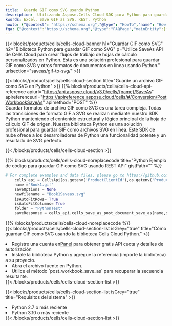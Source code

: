 ```yaml
---
title:  Guarde GIF como SVG usando Python
description:  Utilizando Aspose.Cells Cloud SDK para Python para guardar el archivo en formato GIF como archivo en formato SVG.
kwords: Excel, Save GIF as SVG, REST, Python
howto: {"@context": "https://schema.org","@type": "HowTo","name": "How to save GIF as SVG using the Cells Cloud Python library.","description": "How to save GIF as SVG using the Cells Cloud Python library.","image": {"@type": "ImageObject"},"url": "/python/saveas/gif-to-svg/","step": [{ "@type": "HowToStep","name": "How to save GIF as SVG using the Cells Cloud Python library. step 1", "image": {"@type": "ImageObject",},"url": "/python/saveas/gif-to-svg/","text": "Register an account at <a href='https://dashboard.aspose.cloud/'>Dashboard</a> to get free API quota & authorization details",},{ "@type": "HowToStep","name": "How to save GIF as SVG using the Cells Cloud Python library. step 1", "image": {"@type": "ImageObject",},"url": "/python/saveas/gif-to-svg/","text": "Install Python library and add the reference (import the library) to your project.",},{ "@type": "HowToStep","name": "How to save GIF as SVG using the Cells Cloud Python library. step 1", "image": {"@type": "ImageObject",},"url": "/python/saveas/gif-to-svg/","text": "Open the source file in Python.",},{ "@type": "HowToStep","name": "How to save GIF as SVG using the Cells Cloud Python library. step 1", "image": {"@type": "ImageObject",},"url": "/python/saveas/gif-to-svg/","text": "Use the `post_workbook_save_as` method to retrieve the resulting stream.",}, ],"supply": {"@type": "HowToSupply","name": "document"},"tool": [{"@type": "HowToTool","name": "PyCharm, Visual Studio Code, Sublime, Eclipse"},{"@type": "HowToTool","name": "Aspose Cells"}],"totalTime": "PT6M"}
fqa: {"@context":"https://schema.org","@type":"FAQPage","mainEntity":[{"@type":"Question","name":"Why save file as other formats file in C# using REST API?","acceptedAnswer":{"@type":"Answer","text":"Documents are encoded in many ways, and some files may be incompatible with the software you use. To open and read such files, just save them as appropriate file formats.<br/><ol><li>Install .NET SDK and add the reference (import the library) to your project.</li><li>Open the source file in C# using REST API.</li><li>Call the PostWorkbookSaveAsRequest() method, passing an output filename with required extension.</li><li>Get the result of save as a separate file.</li></ol>"}},{"@type":"Question","name":"What file formats can I save as with your C# library?","acceptedAnswer":{"@type":"Answer","text":"We support a variety of file formats for conversion using .NET library, including XLSX, Excel, xls , PDF, CSV, HTML, Markdown, XML, PNG, JPG, TIFF, Json, TXT and many more."}},{"@type":"Question","name":"What is the maximum allowed file size for conversion using this .NET library?","acceptedAnswer":{"@type":"Answer","text":"There are no file size limits for format conversions using .NET library."}}]}
---
```

{{< blocks/products/cells/cells-cloud-banner h1="Guardar GIF como SVG" h2="Biblioteca Python para guardar GIF como SVG" p="Utilice SaveAs API de Cells Cloud para crear flujos de trabajo de hojas de cálculo personalizados en Python. Esta es una solución profesional para guardar GIF como SVG y otros formatos de documentos en línea usando Python." urlsection="saveas/gif-to-svg/" >}}

{{< blocks/products/cells/cells-cloud-section title="Guarde un archivo GIF como SVG en Python" >}}
{{% blocks/products/cells/cells-cloud-api-reference apiurl="https://api.aspose.cloud/v3.0/cells/{name}/SaveAs" apireferenceurl="https://apireference.aspose.cloud/cells/#/Conversion/PostWorkbookSaveAs" apimethod="POST" %}}
<br/>
Guardar formatos de archivo GIF como SVG es una tarea compleja. Todas las transiciones de formato GIF a SVG se realizan mediante nuestro SDK Python manteniendo el contenido estructural y lógico principal de la hoja de cálculo GIF de origen. Nuestra biblioteca Python es una solución profesional para guardar GIF como archivos SVG en línea. Este SDK de nube ofrece a los desarrolladores de Python una funcionalidad potente y un resultado de SVG perfecto.

{{< /blocks/products/cells/cells-cloud-section >}}

{{% blocks/products/cells/cells-cloud-noreplacecode title="Python Ejemplo de código para guardar GIF como SVG usando REST API" gistPath="" %}}
  
```python
# For complete examples and data files, please go to https://github.com/aspose-cells-cloud/aspose-cells-cloud-python/
    cells_api = CellsApi(os.getenv('ProductClientId'),os.getenv('ProductClientSecret'))
    name ='Book1.gif'    
    saveOptions = None
    newfilename = "Book1Saveas.svg"
    isAutoFitRows= True
    isAutoFitColumns= True
    folder = "PythonTest"
    saveResponse = cells_api.cells_save_as_post_document_save_as(name,save_options=saveOptions, newfilename=(folder +'/' + newfilename),folder=folder)
```
  
{{% /blocks/products/cells/cells-cloud-noreplacecode %}}
<br/>
{{< blocks/products/cells/cells-cloud-section-list isGrey="true" title="Cómo guardar GIF como SVG usando la biblioteca Cells Cloud Python." >}}
<li> Registre una cuenta en<a href="https://dashboard.aspose.cloud/">Panel</a> para obtener gratis API cuota y detalles de autorización</li>
<li>Instale la biblioteca Python y agregue la referencia (importe la biblioteca) a su proyecto.</li>
<li>Abra el archivo fuente en Python.</li>
<li>Utilice el método `post_workbook_save_as` para recuperar la secuencia resultante.</li>
{{< /blocks/products/cells/cells-cloud-section-list >}}

{{< blocks/products/cells/cells-cloud-section-list isGrey="true" title="Requisitos del sistema" >}}
<li>Python 2.7 o más reciente</li>
<li>Python 3.10 o más reciente</li>
{{< /blocks/products/cells/cells-cloud-section-list >}}
